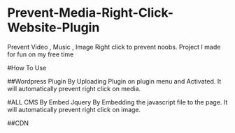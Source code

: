 # Prevent-Media-Right-Click-Website-Plugin
Prevent Video , Music , Image Right click to prevent noobs. Project I made for fun on my free time


#How To Use

##Wordpress Plugin
By Uploading Plugin on plugin menu and Activated. It will automatically prevent right click on media.


#ALL CMS 
By Embed Jquery
By Embedding the javascript file to the page. It will automatically prevent right click on image.

##CDN
<script src="https://ajax.googleapis.com/ajax/libs/jquery/1.11.3/jquery.min.js"></script>
<script src="https://gist.github.com/juthawong/31a4b57581a79c6c8ee7.js"></script>
